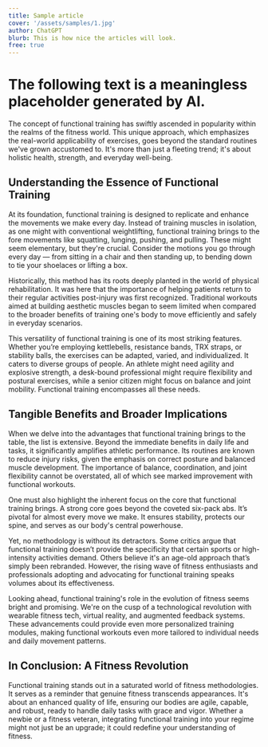 ```yaml
---
title: Sample article
cover: '/assets/samples/1.jpg'
author: ChatGPT
blurb: This is how nice the articles will look.
free: true
---
```


# The following text is a meaningless placeholder generated by AI.

The concept of functional training has swiftly ascended in popularity within the realms of the fitness world. This unique approach, which emphasizes the real-world applicability of exercises, goes beyond the standard routines we've grown accustomed to. It's more than just a fleeting trend; it's about holistic health, strength, and everyday well-being.

## Understanding the Essence of Functional Training

At its foundation, functional training is designed to replicate and enhance the movements we make every day. Instead of training muscles in isolation, as one might with conventional weightlifting, functional training brings to the fore movements like squatting, lunging, pushing, and pulling. These might seem elementary, but they're crucial. Consider the motions you go through every day — from sitting in a chair and then standing up, to bending down to tie your shoelaces or lifting a box.

Historically, this method has its roots deeply planted in the world of physical rehabilitation. It was here that the importance of helping patients return to their regular activities post-injury was first recognized. Traditional workouts aimed at building aesthetic muscles began to seem limited when compared to the broader benefits of training one's body to move efficiently and safely in everyday scenarios.

This versatility of functional training is one of its most striking features. Whether you’re employing kettlebells, resistance bands, TRX straps, or stability balls, the exercises can be adapted, varied, and individualized. It caters to diverse groups of people. An athlete might need agility and explosive strength, a desk-bound professional might require flexibility and postural exercises, while a senior citizen might focus on balance and joint mobility. Functional training encompasses all these needs.

## Tangible Benefits and Broader Implications

When we delve into the advantages that functional training brings to the table, the list is extensive. Beyond the immediate benefits in daily life and tasks, it significantly amplifies athletic performance. Its routines are known to reduce injury risks, given the emphasis on correct posture and balanced muscle development. The importance of balance, coordination, and joint flexibility cannot be overstated, all of which see marked improvement with functional workouts.

One must also highlight the inherent focus on the core that functional training brings. A strong core goes beyond the coveted six-pack abs. It’s pivotal for almost every move we make. It ensures stability, protects our spine, and serves as our body's central powerhouse.

Yet, no methodology is without its detractors. Some critics argue that functional training doesn’t provide the specificity that certain sports or high-intensity activities demand. Others believe it's an age-old approach that’s simply been rebranded. However, the rising wave of fitness enthusiasts and professionals adopting and advocating for functional training speaks volumes about its effectiveness.

Looking ahead, functional training's role in the evolution of fitness seems bright and promising. We're on the cusp of a technological revolution with wearable fitness tech, virtual reality, and augmented feedback systems. These advancements could provide even more personalized training modules, making functional workouts even more tailored to individual needs and daily movement patterns.

## In Conclusion: A Fitness Revolution

Functional training stands out in a saturated world of fitness methodologies. It serves as a reminder that genuine fitness transcends appearances. It's about an enhanced quality of life, ensuring our bodies are agile, capable, and robust, ready to handle daily tasks with grace and vigor. Whether a newbie or a fitness veteran, integrating functional training into your regime might not just be an upgrade; it could redefine your understanding of fitness.
